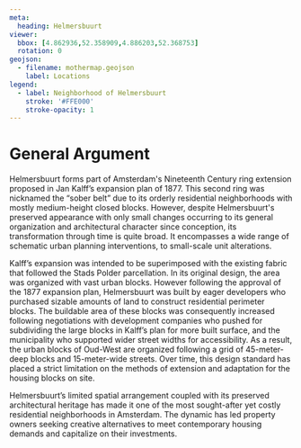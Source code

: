```yaml
---
meta:
  heading: Helmersbuurt
viewer:
  bbox: [4.862936,52.358909,4.886203,52.368753]
  rotation: 0
geojson:
  - filename: mothermap.geojson
    label: Locations
legend:
  - label: Neighborhood of Helmersbuurt
    stroke: '#FFE000'
    stroke-opacity: 1
---
```

# General Argument
Helmersbuurt forms part of Amsterdam's Nineteenth Century ring extension proposed in Jan Kalff’s expansion plan of 1877. This second ring was nicknamed the “sober belt” due to its orderly residential neighborhoods with mostly medium-height closed blocks. However, despite Helmersbuurt's preserved appearance with only small changes occurring to its general organization and architectural character since conception, its transformation through time is quite broad. It encompasses a wide range of schematic urban planning interventions, to small-scale unit alterations.

Kalff’s expansion was intended to be superimposed with the existing fabric that followed the Stads Polder parcellation. In its original design, the area was organized with vast urban blocks. However following the approval of the 1877 expansion plan, Helmersbuurt was built by eager developers who purchased sizable amounts of land to construct residential perimeter blocks. The buildable area of these blocks was consequently increased following negotiations with development companies who pushed for subdividing the large blocks in Kalff’s plan for more built surface, and the municipality who supported wider street widths for accessibility. As a result, the urban blocks of Oud-West are organized following a grid of 45-meter-deep blocks and 15-meter-wide streets. Over time, this design standard has placed a strict limitation on the methods of extension and adaptation for the housing blocks on site.

Helmersbuurt’s limited spatial arrangement coupled with its preserved architectural heritage has made it one of the most sought-after yet costly residential neighborhoods in Amsterdam. The dynamic has led property owners seeking creative alternatives to meet contemporary housing demands and capitalize on their investments.

